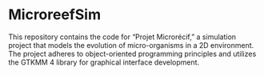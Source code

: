# MicroreefSim
This repository contains the code for “Projet Microrécif,” a simulation project that models the evolution of micro-organisms in a 2D environment. The project adheres to object-oriented programming principles and utilizes the GTKMM 4 library for graphical interface development.
